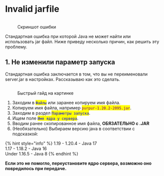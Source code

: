 # Invalid jarfile

<figure><img src="../.gitbook/assets/image.png" alt=""><figcaption><p>Скриншот ошибки</p></figcaption></figure>

Стандартная ошибка при которой Java не может найти или использовать jar файл. Ниже приведу несколько причин, как решить эту проблему.

## 1. Не изменили параметр запуска

Стандартная ошибка заключается в том, что вы не переименовали server.jar в настройках. Рассказываю как это сделать.

<figure><img src="../.gitbook/assets/image (2).png" alt=""><figcaption><p>Быстрый гайд на картинке</p></figcaption></figure>

1. Заходим в <mark style="color:blue;">`Файлы`</mark> или заранее копируем имя файла.
2. Копируем имя файла, например <mark style="color:purple;">`purpur-1.20.2-2095.jar`</mark>.
3. Заходим в раздел <mark style="color:blue;">`Параметры запуска`</mark>.
4. Ищем поле <mark style="color:blue;">`Имя ядра у сервера`</mark>.&#x20;
5. Вводим ранее скопированное имя файла, **ОБЯЗАТЕЛЬНО с **<mark style="color:purple;">**.JAR**</mark>
6. (Необязательно) Выбираем версию java в соответствии с подсказкой:&#x20;

{% hint style="info" %}
1.19 - 1.20.4 - Java 17 \
1.17 - 1.18.2 - Java 16 \
Under 1.16.5 - Java 8
{% endhint %}

**Если это не помогло, переустановите ядро сервера, возможно оно повредилось при передаче.**
